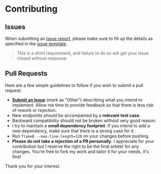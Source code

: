 # Contributing

## Issues
When submitting an [issue report](https://github.com/ping/instagram_private_api_extensions/issues/new), please make sure to fill up the details as specified in the [issue template](.github/ISSUE_TEMPLATE.md).

> This is a strict requirement, and failure to do so will get your issue closed without response.


## Pull Requests
Here are a few simple guidelines to follow if you wish to submit a pull request:

- [**Submit an Issue**](https://github.com/ping/instagram_private_api_extensions/issues/new) (mark as "Other") describing what you intend to implement. Allow me time to provide feedback so that there is less risk of rework or rejection.
- New endpoints should be accompanied by a **relevant test case**.
- Backward compatibility should not be broken without very good reason.
- I try to maintain a **small dependency footprint**. If you intend to add a new dependency, make sure that there is a strong case for it.
- Run ``flake8 --max-line-length=120`` on your changes before pushing.
- **Please do not take a rejection of a PR personally**. I appreciate for your contribution but I reserve the right to be the final arbiter for any changes. You're free to fork my work and tailor it for your needs, it's fine!

Thank you for your interest. 
